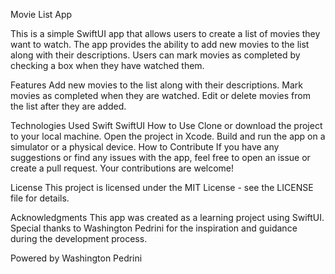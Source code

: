Movie List App

This is a simple SwiftUI app that allows users to create a list of movies they want to watch. The app provides the ability to add new movies to the list along with their descriptions. Users can mark movies as completed by checking a box when they have watched them.

Features
Add new movies to the list along with their descriptions.
Mark movies as completed when they are watched.
Edit or delete movies from the list after they are added.

Technologies Used
Swift
SwiftUI
How to Use
Clone or download the project to your local machine.
Open the project in Xcode.
Build and run the app on a simulator or a physical device.
How to Contribute
If you have any suggestions or find any issues with the app, feel free to open an issue or create a pull request. Your contributions are welcome!

License
This project is licensed under the MIT License - see the LICENSE file for details.

Acknowledgments
This app was created as a learning project using SwiftUI. Special thanks to Washington Pedrini for the inspiration and guidance during the development process.

Powered by Washington Pedrini
